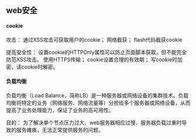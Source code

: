 ##	web安全

####	cookie

攻击：
通过XSS攻击可获取用户的cookie；
网络截获；
flash代码截获cookie

提高安全性：
设置cookie的HTTPOnly属性可以防止页面脚本获取，但不能完全防范XSS攻击。
使用HTTPS传输；
cookie设置合理的有效期；
写cookie时加密，读cookie时解密。

####	负载均衡

负载均衡（Load Balance，简称LB）是一种服务器或网络设备的集群技术。负载均衡将特定的业务（网络服务、网络流量等）分担给多个服务器或网络设备，从而提高了业务处理能力，保证了业务的高可用性。

目的：
为了解决单个节点压力过大、web服务器相应过慢、服务器负载过重时导致的服务瘫痪，无法正常提供服务的问题。